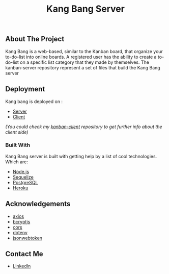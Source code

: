<h1 align="center">Kang Bang Server</h1><br>

## About The Project

Kang Bang is a web-based, similar to the Kanban board, that organize your to-do-list into online boards. A registered user has the ability to create a to-do-list on a specific list category that they made by themselves. The kanban-server repository represent a set of files that build the Kang Bang server


## Deployment 

Kang bang is deployed on :
* [Server](https://server-kang-bang.herokuapp.com)
* [Client](https://kang-bang.web.app/)

*(You could check my [kanban-client](https://github.com/gianRVN/kanban-client) repository to get further info about the client side)*

### Built With

Kang Bang server is built with getting help by a list of cool technologies. Which are: 
* [Node.js](https://nodejs.org/en/)
* [Sequelize](https://sequelize.org/)
* [PostgreSQL](https://www.postgresql.org/)
* [Heroku](https://heroku.com/)


## Acknowledgements
* [axios](https://github.com/axios/axios)
* [bcryptjs](https://www.npmjs.com/package/bcryptjs)
* [cors](https://www.npmjs.com/package/cors)
* [dotenv](https://www.npmjs.com/package/dotenv)
* [jsonwebtoken](https://www.npmjs.com/package/jsonwebtoken)


## Contact Me
* [LinkedIn](https://www.linkedin.com/in/gianmarvin/)
